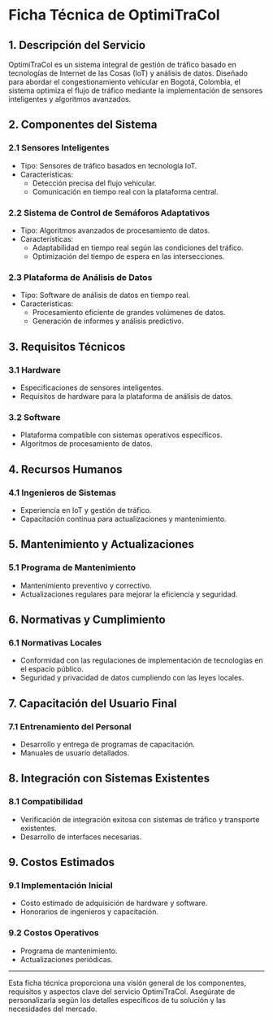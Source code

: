 # Ficha Técnica de OptimiTraCol

## 1. Descripción del Servicio
OptimiTraCol es un sistema integral de gestión de tráfico basado en tecnologías de Internet de las Cosas (IoT) y análisis de datos. Diseñado para abordar el congestionamiento vehicular en Bogotá, Colombia, el sistema optimiza el flujo de tráfico mediante la implementación de sensores inteligentes y algoritmos avanzados.

## 2. Componentes del Sistema

### 2.1 Sensores Inteligentes
- Tipo: Sensores de tráfico basados en tecnología IoT.
- Características:
  - Detección precisa del flujo vehicular.
  - Comunicación en tiempo real con la plataforma central.

### 2.2 Sistema de Control de Semáforos Adaptativos
- Tipo: Algoritmos avanzados de procesamiento de datos.
- Características:
  - Adaptabilidad en tiempo real según las condiciones del tráfico.
  - Optimización del tiempo de espera en las intersecciones.

### 2.3 Plataforma de Análisis de Datos
- Tipo: Software de análisis de datos en tiempo real.
- Características:
  - Procesamiento eficiente de grandes volúmenes de datos.
  - Generación de informes y análisis predictivo.

## 3. Requisitos Técnicos

### 3.1 Hardware
- Especificaciones de sensores inteligentes.
- Requisitos de hardware para la plataforma de análisis de datos.

### 3.2 Software
- Plataforma compatible con sistemas operativos específicos.
- Algoritmos de procesamiento de datos.

## 4. Recursos Humanos

### 4.1 Ingenieros de Sistemas
- Experiencia en IoT y gestión de tráfico.
- Capacitación continua para actualizaciones y mantenimiento.

## 5. Mantenimiento y Actualizaciones

### 5.1 Programa de Mantenimiento
- Mantenimiento preventivo y correctivo.
- Actualizaciones regulares para mejorar la eficiencia y seguridad.

## 6. Normativas y Cumplimiento

### 6.1 Normativas Locales
- Conformidad con las regulaciones de implementación de tecnologías en el espacio público.
- Seguridad y privacidad de datos cumpliendo con las leyes locales.

## 7. Capacitación del Usuario Final

### 7.1 Entrenamiento del Personal
- Desarrollo y entrega de programas de capacitación.
- Manuales de usuario detallados.

## 8. Integración con Sistemas Existentes

### 8.1 Compatibilidad
- Verificación de integración exitosa con sistemas de tráfico y transporte existentes.
- Desarrollo de interfaces necesarias.

## 9. Costos Estimados

### 9.1 Implementación Inicial
- Costo estimado de adquisición de hardware y software.
- Honorarios de ingenieros y capacitación.

### 9.2 Costos Operativos
- Programa de mantenimiento.
- Actualizaciones periódicas.

---

Esta ficha técnica proporciona una visión general de los componentes, requisitos y aspectos clave del servicio OptimiTraCol. Asegúrate de personalizarla según los detalles específicos de tu solución y las necesidades del mercado.
